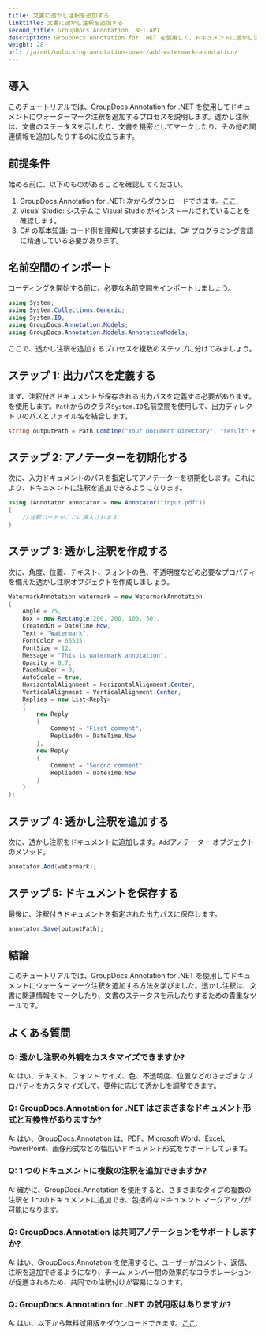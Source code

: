 ```yaml
---
title: 文書に透かし注釈を追加する
linktitle: 文書に透かし注釈を追加する
second_title: GroupDocs.Annotation .NET API
description: GroupDocs.Annotation for .NET を使用して、ドキュメントに透かし注釈を簡単に追加する方法を学びます。文書の明瞭さとセキュリティを強化します。
weight: 28
url: /ja/net/unlocking-annotation-power/add-watermark-annotation/
---
```

## 導入
このチュートリアルでは、GroupDocs.Annotation for .NET を使用してドキュメントにウォーターマーク注釈を追加するプロセスを説明します。透かし注釈は、文書のステータスを示したり、文書を機密としてマークしたり、その他の関連情報を追加したりするのに役立ちます。

## 前提条件

始める前に、以下のものがあることを確認してください。

1.  GroupDocs.Annotation for .NET: 次からダウンロードできます。[ここ](https://releases.groupdocs.com/annotation/net/).
2. Visual Studio: システムに Visual Studio がインストールされていることを確認します。
3. C# の基本知識: コード例を理解して実装するには、C# プログラミング言語に精通している必要があります。

## 名前空間のインポート

コーディングを開始する前に、必要な名前空間をインポートしましょう。

```csharp
using System;
using System.Collections.Generic;
using System.IO;
using GroupDocs.Annotation.Models;
using GroupDocs.Annotation.Models.AnnotationModels;
```

ここで、透かし注釈を追加するプロセスを複数のステップに分けてみましょう。

## ステップ 1: 出力パスを定義する

まず、注釈付きドキュメントが保存される出力パスを定義する必要があります。を使用します。`Path`からのクラス`System.IO`名前空間を使用して、出力ディレクトリのパスとファイル名を結合します。

```csharp
string outputPath = Path.Combine("Your Document Directory", "result" + Path.GetExtension("input.pdf"));
```

## ステップ 2: アノテーターを初期化する

次に、入力ドキュメントのパスを指定してアノテーターを初期化します。これにより、ドキュメントに注釈を追加できるようになります。

```csharp
using (Annotator annotator = new Annotator("input.pdf"))
{
    //注釈コードがここに挿入されます
}
```

## ステップ 3: 透かし注釈を作成する

次に、角度、位置、テキスト、フォントの色、不透明度などの必要なプロパティを備えた透かし注釈オブジェクトを作成しましょう。

```csharp
WatermarkAnnotation watermark = new WatermarkAnnotation
{
    Angle = 75,
    Box = new Rectangle(200, 200, 100, 50),
    CreatedOn = DateTime.Now,
    Text = "Watermark",
    FontColor = 65535,
    FontSize = 12,
    Message = "This is watermark annotation",
    Opacity = 0.7,
    PageNumber = 0,
    AutoScale = true,
    HorizontalAlignment = HorizontalAlignment.Center,
    VerticalAlignment = VerticalAlignment.Center,
    Replies = new List<Reply>
    {
        new Reply
        {
            Comment = "First comment",
            RepliedOn = DateTime.Now
        },
        new Reply
        {
            Comment = "Second comment",
            RepliedOn = DateTime.Now
        }
    }
};
```

## ステップ 4: 透かし注釈を追加する

次に、透かし注釈をドキュメントに追加します。`Add`アノテーター オブジェクトのメソッド。

```csharp
annotator.Add(watermark);
```

## ステップ 5: ドキュメントを保存する

最後に、注釈付きドキュメントを指定された出力パスに保存します。

```csharp
annotator.Save(outputPath);
```

## 結論

このチュートリアルでは、GroupDocs.Annotation for .NET を使用してドキュメントにウォーターマーク注釈を追加する方法を学びました。透かし注釈は、文書に関連情報をマークしたり、文書のステータスを示したりするための貴重なツールです。

## よくある質問

### Q: 透かし注釈の外観をカスタマイズできますか?

A: はい、テキスト、フォント サイズ、色、不透明度、位置などのさまざまなプロパティをカスタマイズして、要件に応じて透かしを調整できます。

### Q: GroupDocs.Annotation for .NET はさまざまなドキュメント形式と互換性がありますか?

A: はい、GroupDocs.Annotation は、PDF、Microsoft Word、Excel、PowerPoint、画像形式などの幅広いドキュメント形式をサポートしています。

### Q: 1 つのドキュメントに複数の注釈を追加できますか?

A: 確かに、GroupDocs.Annotation を使用すると、さまざまなタイプの複数の注釈を 1 つのドキュメントに追加でき、包括的なドキュメント マークアップが可能になります。

### Q: GroupDocs.Annotation は共同アノテーションをサポートしますか?

A: はい、GroupDocs.Annotation を使用すると、ユーザーがコメント、返信、注釈を追加できるようになり、チーム メンバー間の効果的なコラボレーションが促進されるため、共同での注釈付けが容易になります。

### Q: GroupDocs.Annotation for .NET の試用版はありますか?

 A: はい、以下から無料試用版をダウンロードできます。[ここ](https://releases.groupdocs.com/).